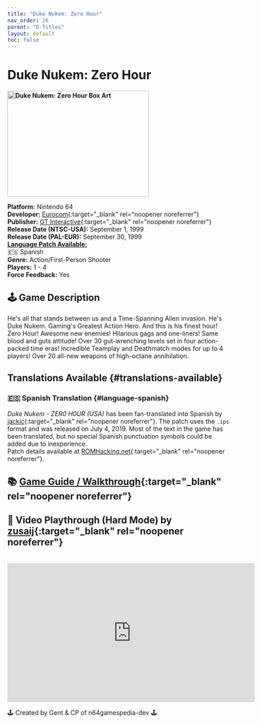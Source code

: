 ```yaml
---
title: "Duke Nukem: Zero Hour"
nav_order: 26
parent: "D-Titles"
layout: default
toc: false
---
```


# Duke Nukem: Zero Hour

<b>
<img src="https://images.launchbox-app.com/3e37afb9-6cd8-42b5-9bc0-176d796d4079.jpg" alt="Duke Nukem: Zero Hour Box Art" width="320" height="240" />
</b>

**Platform:** Nintendo 64  
**Developer:** [Eurocom](https://en.wikipedia.org/wiki/Eurocom){:target="_blank" rel="noopener noreferrer"}  
**Publisher:** [GT Interactive](https://en.wikipedia.org/wiki/Atari,_Inc._(Atari_SA_subsidiary)){:target="_blank" rel="noopener noreferrer"}  
**Release Date (NTSC-USA):** September 1, 1999  
**Release Date (PAL-EUR):** September 30, 1999  
[**Language Patch Available:**](#translations-available)<br>
🇪🇸 Spanish  
**Genre:** Action/First-Person Shooter  
**Players:** 1 - 4  
**Force Feedback:** Yes  

## 🕹️ Game Description
He's all that stands between us and a Time-Spanning Alien invasion. He's Duke Nukem. Gaming's Greatest Action Hero. And this is his finest hour! Zero Hour! Awesome new enemies! Hilarious gags and one-liners! Same blood and guts attitude! Over 30 gut-wrenching levels set in four action-packed time eras! Incredible Teamplay and Deathmatch modes for up to 4 players! Over 20 all-new weapons of high-octane annihilation.

## Translations Available {#translations-available}  
### 🇪🇸 Spanish Translation {#language-spanish}  
*Duke Nukem - ZER0 H0UR (USA)* has been fan-translated into Spanish by [jackic](https://www.romhacking.net/community/3960/){:target="_blank" rel="noopener noreferrer"}. The patch uses the `.ips` format and was released on July 4, 2019. Most of the text in the game has been translated, but no special Spanish punctuation symbols could be added due to inexperience.  
Patch details available at [ROMHacking.net](https://www.romhacking.net/translations/4784/){:target="_blank" rel="noopener noreferrer"}.

## 📚 [Game Guide / Walkthrough](https://gamefaqs.gamespot.com/n64/188913-duke-nukem-zero-hour/faqs/3655){:target="_blank" rel="noopener noreferrer"}

## 🎥 Video Playthrough (Hard Mode) by [zusaij](https://www.youtube.com/channel/UCEtErUqxYhQLa8MjvWRV2Ig){:target="_blank" rel="noopener noreferrer"}
<br />  
<iframe width="560" height="315" src="https://www.youtube.com/embed/EpDgHkTqsQ8" title="Duke Nukem: Zero Hour Gameplay" frameborder="0" allowfullscreen></iframe>

🕹️ Created by Gent & CP of n64gamespedia-dev 🕹️

<!-- Vault Format: n64gamespedia-dev -->
<!-- Protocol Source: _vault-specs/format-protocol.md -->
